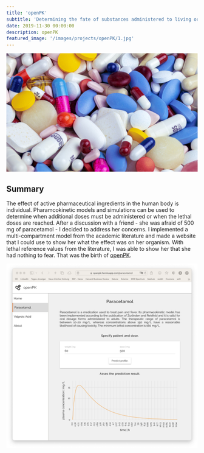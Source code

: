 ```yaml
---
title: 'openPK'
subtitle: 'Determining the fate of substances administered to living organisms.'
date: 2019-11-30 00:00:00
description: openPK
featured_image: '/images/projects/openPK/1.jpg'
---
```


![](/images/projects/openPK/1.jpg)

## Summary

The effect of active pharmaceutical ingredients in the human body is individual. Pharamcokinetic models and simulations can be used to determine when additional doses must be administered or when the lethal doses are reached. After a discussion with a friend - she was afraid of 500 mg of paracetamol - I decided to address her concerns. I implemented a multi-compartment model from the academic literature and made a website that I could use to show her what the effect was on her organism. With lethal reference values from the literature, I was able to show her that she had nothing to fear. That was the birth of [openPK](https://openpk.herokuapp.com/home).

<img src="/images/projects/openPK/screenshot.png" width="800">